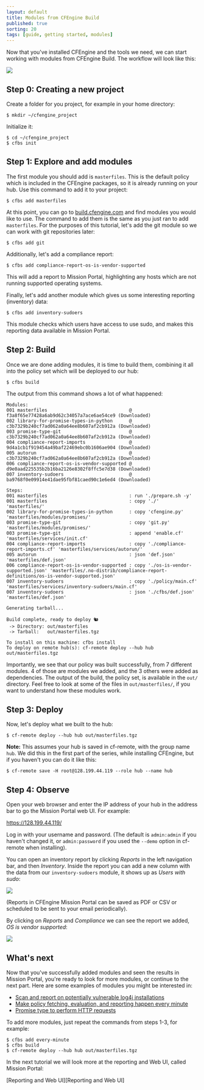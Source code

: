 ```yaml
---
layout: default
title: Modules from CFEngine Build
published: true
sorting: 20
tags: [guide, getting started, modules]
---
```


Now that you've installed CFEngine and the tools we need, we can start working with modules from CFEngine Build.
The workflow will look like this:

![](workflow.png)

## Step 0: Creating a new project

Create a folder for you project, for example in your home directory:

```
$ mkdir ~/cfengine_project
```

Initialize it:

```
$ cd ~/cfengine_project
$ cfbs init
```

## Step 1: Explore and add modules

The first module you should add is `masterfiles`.
This is the default policy which is included in the CFEngine packages, so it is already running on your hub.
Use this command to add it to your project:

```
$ cfbs add masterfiles
```

At this point, you can go to [build.cfengine.com](https://build.cfengine.com) and find modules you would like to use.
The command to add them is the same as you just ran to add `masterfiles`.
For the purposes of this tutorial, let's add the git module so we can work with git repositories later:

```
$ cfbs add git
```

Additionally, let's add a compliance report:

```
$ cfbs add compliance-report-os-is-vendor-supported
```

This will add a report to Mission Portal, highlighting any hosts which are not running supported operating systems.

Finally, let's add another module which gives us some interesting reporting (inventory) data:

```
$ cfbs add inventory-sudoers
```

This module checks which users have access to use sudo, and makes this reporting data available in Mission Portal.

## Step 2: Build

Once we are done adding modules, it is time to build them, combining it all into the policy set which will be deployed to our hub:

```
$ cfbs build
```

The output from this command shows a lot of what happened:

```
Modules:
001 masterfiles                              @ f3a8f65e77428a6ab9d62c34057a7ace6ae54ce9 (Downloaded)
002 library-for-promise-types-in-python      @ c3b7329b240cf7ad062a0a64ee8b607af2cb912a (Downloaded)
003 promise-type-git                         @ c3b7329b240cf7ad062a0a64ee8b607af2cb912a (Downloaded)
004 compliance-report-imports                @ 9d4a1cb1f919454a49baf22469ebc0b1606ae904 (Downloaded)
005 autorun                                  @ c3b7329b240cf7ad062a0a64ee8b607af2cb912a (Downloaded)
006 compliance-report-os-is-vendor-supported @ d9e0aad225535b2b16ba2126e8302f8ffc5e7d38 (Downloaded)
007 inventory-sudoers                        @ ba9768f0e09914e41dae95fbf81caed90c1e6ed4 (Downloaded)

Steps:
001 masterfiles                              : run './prepare.sh -y'
001 masterfiles                              : copy './' 'masterfiles/'
002 library-for-promise-types-in-python      : copy 'cfengine.py' 'masterfiles/modules/promises/'
003 promise-type-git                         : copy 'git.py' 'masterfiles/modules/promises/'
003 promise-type-git                         : append 'enable.cf' 'masterfiles/services/init.cf'
004 compliance-report-imports                : copy './compliance-report-imports.cf' 'masterfiles/services/autorun/'
005 autorun                                  : json 'def.json' 'masterfiles/def.json'
006 compliance-report-os-is-vendor-supported : copy './os-is-vendor-supported.json' 'masterfiles/.no-distrib/compliance-report-definitions/os-is-vendor-supported.json'
007 inventory-sudoers                        : copy './policy/main.cf' 'masterfiles/services/inventory-sudoers/main.cf'
007 inventory-sudoers                        : json './cfbs/def.json' 'masterfiles/def.json'

Generating tarball...

Build complete, ready to deploy 🐿
 -> Directory: out/masterfiles
 -> Tarball:   out/masterfiles.tgz

To install on this machine: cfbs install
To deploy on remote hub(s): cf-remote deploy --hub hub out/masterfiles.tgz
```

Importantly, we see that our policy was built successfully, from 7 different modules.
4 of those are modules we added, and the 3 others were added as dependencies.
The output of the build, the policy set, is available in the `out/` directory.
Feel free to look at some of the files in `out/masterfiles/`, if you want to understand how these modules work.

## Step 3: Deploy

Now, let's deploy what we built to the hub:

```
$ cf-remote deploy --hub hub out/masterfiles.tgz
```

**Note:** This assumes your hub is saved in cf-remote, with the group name `hub`.
We did this in the first part of the series, while installing CFEngine, but if you haven't you can do it like this:

```
$ cf-remote save -H root@128.199.44.119 --role hub --name hub
```

## Step 4: Observe

Open your web browser and enter the IP address of your hub in the address bar to go the Mission Portal web UI.
For example:

https://128.199.44.119/

Log in with your username and password.
(The default is `admin:admin` if you haven't changed it, or `admin:password` if you used the `--demo` option in cf-remote when installing).

You can open an inventory report by clicking _Reports_ in the left navigation bar, and then _Inventory_.
Inside the report you can add a new column with the data from our `inventory-sudoers` module, it shows up as _Users with sudo_:

![](inventory-sudoers.gif)

(Reports in CFEngine Mission Portal can be saved as PDF or CSV or scheduled to be sent to your email periodically).

By clicking on _Reports_ and _Compliance_ we can see the report we added, _OS is vendor supported_:

![](os-is-vendor-supported.gif)

## What's next

Now that you've successfully added modules and seen the results in Mission Portal, you're ready to look for more modules, or continue to the next part.
Here are some examples of modules you might be interested in:

* [Scan and report on potentially vulnerable log4j installations](https://build.cfengine.com/modules/cve-2021-44228-log4j/)
* [Make policy fetching, evaluation, and reporting happen every minute](https://build.cfengine.com/modules/every-minute/)
* [Promise type to perform HTTP requests](https://build.cfengine.com/modules/promise-type-http/)

To add more modules, just repeat the commands from steps 1-3, for example:

```
$ cfbs add every-minute
$ cfbs build
$ cf-remote deploy --hub hub out/masterfiles.tgz
```

In the next tutorial we will look more at the reporting and Web UI, called Mission Portal:

[Reporting and Web UI][Reporting and Web UI]
